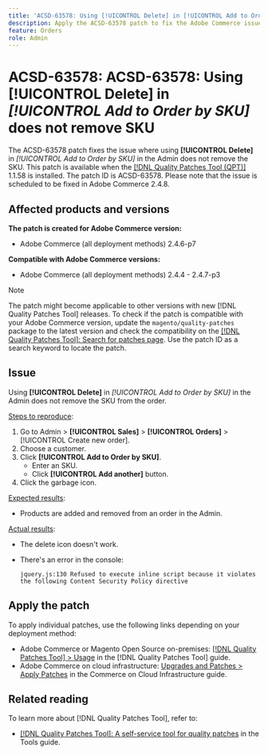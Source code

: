 ```yaml
---
title: 'ACSD-63578: Using [!UICONTROL Delete] in [!UICONTROL Add to Order by SKU] does not remove SKU'
description: Apply the ACSD-63578 patch to fix the Adobe Commerce issue where using [!UICONTROL Delete] in [!UICONTROL Add to Order by SKU] in the Admin does not remove the SKU.
feature: Orders
role: Admin
---
```


# ACSD-63578: ACSD-63578: Using **[!UICONTROL Delete]** in *[!UICONTROL Add to Order by SKU]* does not remove SKU

The ACSD-63578 patch fixes the issue where using **[!UICONTROL Delete]** in *[!UICONTROL Add to Order by SKU]* in the Admin does not remove the SKU. This patch is available when the [[!DNL Quality Patches Tool (QPT)]](/help/tools/quality-patches-tool/quality-patches-tool-to-self-serve-quality-patches.md) 1.1.58 is installed. The patch ID is ACSD-63578. Please note that the issue is scheduled to be fixed in Adobe Commerce 2.4.8.

## Affected products and versions

**The patch is created for Adobe Commerce version:**

* Adobe Commerce (all deployment methods) 2.4.6-p7

**Compatible with Adobe Commerce versions:**

* Adobe Commerce (all deployment methods) 2.4.4 - 2.4.7-p3

>[!NOTE]
>
>The patch might become applicable to other versions with new [!DNL Quality Patches Tool] releases. To check if the patch is compatible with your Adobe Commerce version, update the `magento/quality-patches` package to the latest version and check the compatibility on the [[!DNL Quality Patches Tool]: Search for patches page](https://experienceleague.adobe.com/tools/commerce-quality-patches/index.html). Use the patch ID as a search keyword to locate the patch.

## Issue

Using **[!UICONTROL Delete]** in *[!UICONTROL Add to Order by SKU]* in the Admin does not remove the SKU from the order.

<u>Steps to reproduce</u>:

1. Go to Admin > **[!UICONTROL Sales]** > **[!UICONTROL Orders]** > [!UICONTROL Create new order].
1. Choose a customer.
1. Click **[!UICONTROL Add to Order by SKU]**. 
    * Enter an SKU.
    * Click **[!UICONTROL Add another]** button.
1. Click the garbage icon.

<u>Expected results</u>:

* Products are added and removed from an order in the Admin.

<u>Actual results</u>:

* The delete icon doesn't work.
* There's an error in the console:

    `jquery.js:130 Refused to execute inline script because it violates the following Content Security Policy directive`

## Apply the patch

To apply individual patches, use the following links depending on your deployment method:

* Adobe Commerce or Magento Open Source on-premises: [[!DNL Quality Patches Tool] > Usage](/help/tools/quality-patches-tool/usage.md) in the [!DNL Quality Patches Tool] guide.
* Adobe Commerce on cloud infrastructure: [Upgrades and Patches > Apply Patches](https://experienceleague.adobe.com/docs/commerce-cloud-service/user-guide/develop/upgrade/apply-patches.html) in the Commerce on Cloud Infrastructure guide.

## Related reading

To learn more about [!DNL Quality Patches Tool], refer to:

* [[!DNL Quality Patches Tool]: A self-service tool for quality patches](/help/tools/quality-patches-tool/quality-patches-tool-to-self-serve-quality-patches.md) in the Tools guide.
